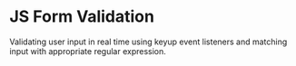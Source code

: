 # JS Form Validation
Validating user input in real time using keyup event listeners and matching input with appropriate regular expression.